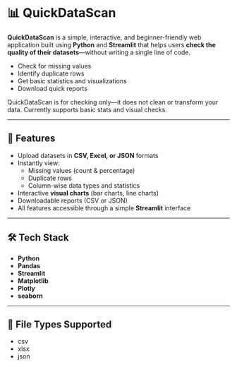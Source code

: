 # 📊 QuickDataScan

**QuickDataScan** is a simple, interactive, and beginner-friendly web application built using **Python** and **Streamlit** that helps users **check the quality of their datasets**—without writing a single line of code.

- Check for missing values  
- Identify duplicate rows  
- Get basic statistics and visualizations  
-  Download quick reports  

 QuickDataScan is for checking only—it does not clean or transform your data.
Currently supports basic stats and visual checks.

-------------------------------------------------------------------------------------------

## 🚀 Features

- Upload datasets in **CSV, Excel, or JSON** formats
- Instantly view:
  - Missing values (count & percentage)
  - Duplicate rows
  - Column-wise data types and statistics
- Interactive **visual charts** (bar charts, line charts)
- Downloadable reports (CSV or JSON)
- All features accessible through a simple **Streamlit** interface

----------------------------------------------------------------------------

## 🛠 Tech Stack

- **Python**
- **Pandas**
- **Streamlit**
- **Matplotlib**
- **Plotly**
- **seaborn**

-----------------------------------------------------------
## 📄 File Types Supported
- csv
- xlsx
- json
